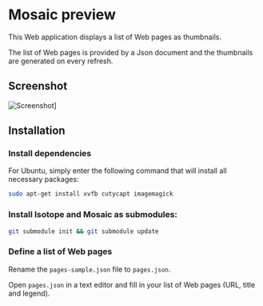 # Mosaic preview

This Web application displays a list of Web pages as thumbnails.

The list of Web pages is provided by a Json document and the thumbnails are generated on every refresh.

## Screenshot 

![Screenshot](http://cravesoft.com/mosaic-preview.png)]

## Installation 

### Install dependencies

For Ubuntu, simply enter the following command that will install all necessary packages:

``` bash
sudo apt-get install xvfb cutycapt imagemagick
```

### Install Isotope and Mosaic as submodules:

``` bash
git submodule init && git submodule update
```

### Define a list of Web pages

Rename the `pages-sample.json` file to `pages.json`. 

Open `pages.json` in a text editor and fill in your list of Web pages (URL, title and legend).
